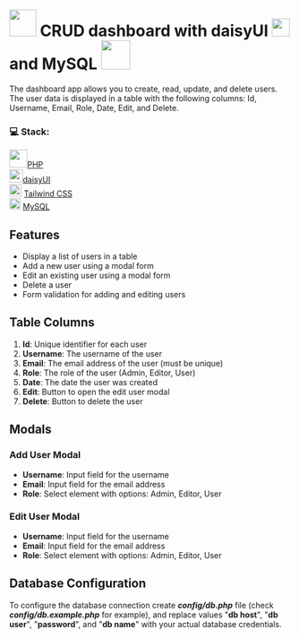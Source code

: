 # <img src='https://www.php.net//images/logos/new-php-logo.svg' width='48'/> CRUD dashboard with daisyUI <img src='https://img.daisyui.com/images/daisyui-logo/daisyui-logomark.svg' width='32'/> and MySQL <img src='https://cdn.icon-icons.com/icons2/2415/PNG/512/mysql_original_wordmark_logo_icon_146417.png' width='52'/>

The dashboard app allows you to create, read, update, and delete users. The user data is displayed in a table with the following columns: Id, Username, Email, Role, Date, Edit, and Delete.

### 💻 Stack: <br/>

<img src='https://www.php.net//images/logos/new-php-logo.svg' width='32'/>[PHP](https://www.php.net/)<br/>
<img src='https://img.daisyui.com/images/daisyui-logo/daisyui-logomark.svg' width='24px'>[daisyUI](https://daisyui.com/)<br/>
<img src="https://cdn.icon-icons.com/icons2/2699/PNG/512/tailwindcss_logo_icon_167923.png" width="22px"/> [Tailwind CSS](https://tailwindcss.com/)<br>
<img src="https://cdn.icon-icons.com/icons2/2415/PNG/512/mysql_original_wordmark_logo_icon_146417.png" width="20px"/> [MySQL](https://www.mysql.com/)<br>

## Features

- Display a list of users in a table
- Add a new user using a modal form
- Edit an existing user using a modal form
- Delete a user
- Form validation for adding and editing users

## Table Columns

1. **Id**: Unique identifier for each user
2. **Username**: The username of the user
3. **Email**: The email address of the user (must be unique)
4. **Role**: The role of the user (Admin, Editor, User)
5. **Date**: The date the user was created
6. **Edit**: Button to open the edit user modal
7. **Delete**: Button to delete the user

## Modals

### Add User Modal

- **Username**: Input field for the username
- **Email**: Input field for the email address
- **Role**: Select element with options: Admin, Editor, User

### Edit User Modal

- **Username**: Input field for the username
- **Email**: Input field for the email address
- **Role**: Select element with options: Admin, Editor, User

## Database Configuration

To configure the database connection create **_config/db.php_** file (check _**config/db.example.php**_ for example), and replace values "**db host**", "**db user**", "**password**", and "**db name**" with your actual database credentials.
